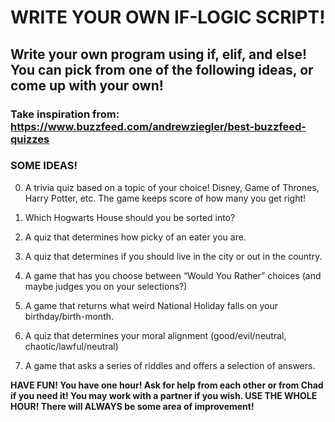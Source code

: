 # WRITE YOUR OWN IF-LOGIC SCRIPT!

## Write your own program using if, elif, and else! You can pick from one of the following ideas, or come up with your own!

### Take inspiration from: https://www.buzzfeed.com/andrewziegler/best-buzzfeed-quizzes

### SOME IDEAS!

0. A trivia quiz based on a topic of your choice! Disney, Game of Thrones, Harry Potter, etc. The game keeps score of how many you get right!

0. Which Hogwarts House should you be sorted into?

0. A quiz that determines how picky of an eater you are.

0. A quiz that determines if you should live in the city or out in the country.

0. A game that has you choose between “Would You Rather” choices (and maybe judges you on your selections?)

0. A game that returns what weird National Holiday falls on your birthday/birth-month.

0. A quiz that determines your moral alignment (good/evil/neutral, chaotic/lawful/neutral) 

0. A game that asks a series of riddles and offers a selection of answers. 

**HAVE FUN! You have one hour! Ask for help from each other or from Chad if you need it! You may work with a partner if you wish.
USE THE WHOLE HOUR! There will ALWAYS be some area of improvement!**
